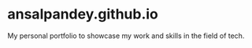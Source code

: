 # ansalpandey.github.io

My personal portfolio to showcase my work and skills in the field of tech.
